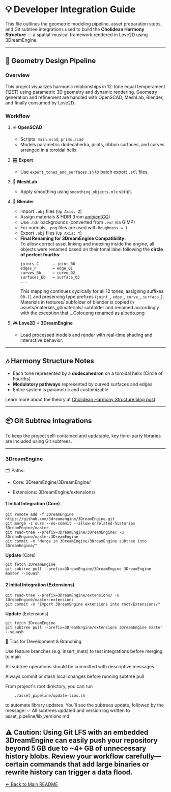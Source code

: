 # 💡 Developer Integration Guide

This file outlines the geometric modeling pipeline, asset preparation steps, and Git subtree integrations used to build the **Cholidean Harmony Structure** — a spatial-musical framework rendered in Love2D using 3DreamEngine.

---

## 🧭 Geometry Design Pipeline

### Overview

This project visualizes harmonic relationships in 12-tone equal temperament (12ET) using parametric 3D geometry and dynamic rendering. Geometry generation and refinement are handled with OpenSCAD, MeshLab, Blender, and finally consumed by Love2D.

### Workflow

1. ✳️ **OpenSCAD**  
   - Scripts: `main.scad`, `prims.scad`  
   - Models parametric dodecahedra, joints, ribbon surfaces, and curves arranged in a toroidal helix.

2. 🎛️ **Export**  
   - Use `export_tones_and_surfaces.sh` to batch export `.stl` files.

3. 🧽 **MeshLab**  
   - Apply smoothing using `smoothing_objects.mlx` script.

4. 🎨 **Blender**  
   - Import `.obj` files (`Up Axis: Z`)  
   - Assign materials & HDRI (from [ambientCG](https://ambientcg.com/))  
   - Use `.hdr` backgrounds (converted from `.exr` via GIMP)  
   - For normals, `.png` files are used with `Roughness = 1`  
   - Export `.obj` files (`Up Axis: Y`)  
   - **Final Renaming for 3DreamEngine Compatibility:**  
     To allow correct asset linking and indexing inside the engine, all objects were renamed based on their tonal label following the **circle of perfect fourths**:
     ```
     joints_C      → joint_00
     edges_F       → edge_01
     curves_Bb     → curve_02
     surfaces_Eb   → surface_03
     ...
     ```
     This mapping continues cyclically for all 12 tones, assigning suffixes `00–11` and preserving type prefixes (`joint_`, `edge_`, `curve_`, `surface_`).
     Materials in textures/ subfolder of blender is copied in assets/materials_gl/materials/ subfolder and renamed accordingly with the exception that ...Color.png renamed as albedo.png

5. 🎮 **Love2D + 3DreamEngine**  
   - Load processed models and render with real-time shading and interactive behavior.

---

## 🎶 Harmony Structure Notes

- Each tone represented by a **dodecahedron** on a toroidal helix (Circle of Fourths)
- **Modulatory pathways** represented by curved surfaces and edges
- Entire system is parametric and customizable

Learn more about the theory at [Cholidean Harmony Structure blog post](https://jimishol.github.io/post/tonality/)

---

## 📦 Git Subtree Integrations

To keep the project self-contained and updatable, key third-party libraries are included using Git subtrees.

---

### 3DreamEngine

🗂️ Paths:

*    Core: 3DreamEngine/3DreamEngine/

*    Extensions: 3DreamEngine/extensions/

#### 1 **Initial Integration** (Core)
```
git remote add -f 3DreamEngine https://github.com/3dreamengine/3DreamEngine.git
git merge -s ours --no-commit --allow-unrelated-histories 3DreamEngine/master
git read-tree --prefix=3DreamEngine/3DreamEngine/ -u 3DreamEngine/master:3DreamEngine
git commit -m "Merge in 3DreamEngine/3DreamEngine subtree into 3DreamEngine/"
```
**Update** (Core)
```
git fetch 3DreamEngine
git subtree pull --prefix=3DreamEngine/3DreamEngine 3DreamEngine master --squash
```
#### 2 **Initial Integration** (Extensions)

```
git read-tree --prefix=3DreamEngine/extensions/ -u 3DreamEngine/master:extensions
git commit -m "Import 3DreamEngine extensions into root/Extensions/"
```
**Update** (Extensions)
```
git fetch 3DreamEngine
git subtree pull --prefix=3DreamEngine/extensions 3DreamEngine master --squash
```

🧰 Tips for Development & Branching

   Use feature branches (e.g. insert_mats) to test integrations before merging to main

   All subtree operations should be committed with descriptive messages

   Always commit or stash local changes before running subtree pull

   From project's root directory, you can run
```    
    ./asset_pipeline/update-libs.sh
```
   to automate library updates. You’ll see the subtrees update, followed by the message:
   ✅ All subtrees updated and version log written to asset_pipeline/lib_versions.md

⚠️ Caution: Using Git LFS with an embedded 3DreamEngine can easily push your repository beyond 5 GB due to ~4+ GB of unnecessary history blobs. Review your workflow carefully—certain commands that add large binaries or rewrite history can trigger a data flood.
---

[← Back to Main README](../README.md)

